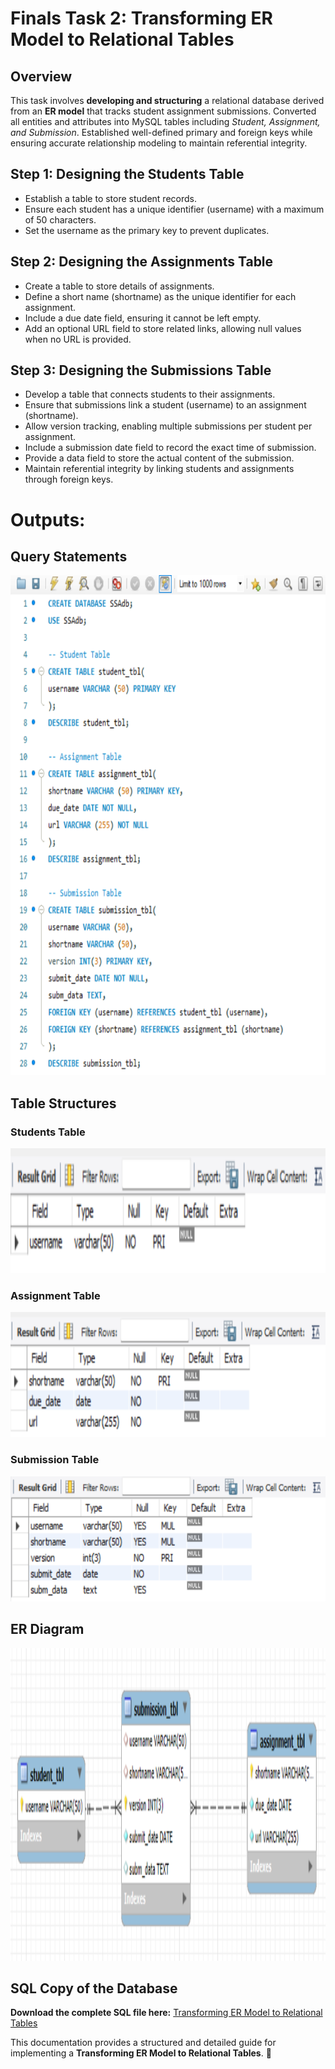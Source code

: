 # Finals Task 2: Transforming ER Model to Relational Tables

## Overview
This task involves **developing and structuring** a relational database derived from an **ER model** that tracks student assignment submissions. Converted all entities and attributes into MySQL tables including *Student, Assignment, and Submission*. Established well-defined primary and foreign keys while ensuring accurate relationship modeling to maintain referential integrity.

## Step 1: Designing the Students Table
- Establish a table to store student records.
- Ensure each student has a unique identifier (username) with a maximum of 50 characters.
- Set the username as the primary key to prevent duplicates.

## Step 2: Designing the Assignments Table
- Create a table to store details of assignments.
- Define a short name (shortname) as the unique identifier for each assignment.
- Include a due date field, ensuring it cannot be left empty.
- Add an optional URL field to store related links, allowing null values when no URL is provided.

## Step 3: Designing the Submissions Table
- Develop a table that connects students to their assignments.
- Ensure that submissions link a student (username) to an assignment (shortname).
- Allow version tracking, enabling multiple submissions per student per assignment.
- Include a submission date field to record the exact time of submission.
- Provide a data field to store the actual content of the submission.
- Maintain referential integrity by linking students and assignments through foreign keys.

# Outputs:
## Query Statements
<img src="images/query%20statements%20ft2.png" alt="Alt Text" width="600" height="800">

## Table Structures
### Students Table
<img src="images/studenttbl.png" alt="Alt Text" width="600" height="200">

### Assignment Table
<img src="images/assignmenttbl.png" alt="Alt Text" width="600" height="200">

### Submission Table
<img src="images/submissiontbl.png" alt="Alt Text" width="600" height="200">

## ER Diagram
<img src="images/erdft2.png" alt="Alt Text" width="800" height="500">

## SQL Copy of the Database
**Download the complete SQL file here:** [Transforming ER Model to Relational Tables](https://github.com/angelie2/EDM-Projects-Fajarito/blob/main/rawfile/Finals%20Lab%20Task%202%20Transforming%20ER%20Model%20to%20Relational%20Tables.sql)

This documentation provides a structured and detailed guide for implementing a **Transforming ER Model to Relational Tables**. 🚀

